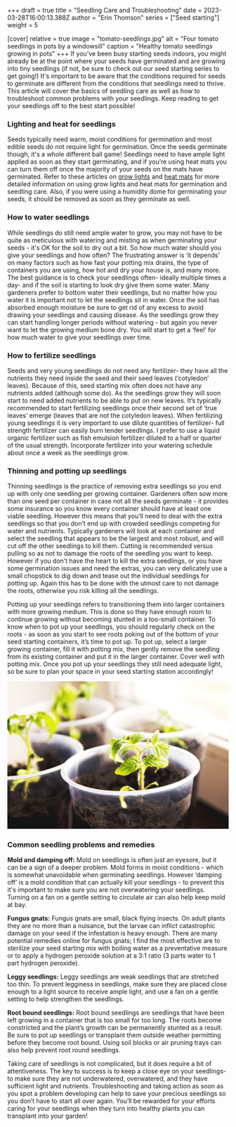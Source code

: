 +++
draft = true
title = "Seedling Care and Troubleshooting"
date = 2023-03-28T16:00:13.388Z
author = "Erin Thomson"
series = ["Seed starting"]
weight = 5

[cover]
relative = true
image = "tomato-seedlings.jpg"
alt = "Four tomato seedlings in pots by a windowsill"
caption = "Healthy tomato seedlings growing in pots"
+++
If you’ve been busy starting seeds indoors, you might already be at the point where your seeds have germinated and are growing into tiny seedlings (if not, be sure to check out our seed starting series to get going!) It's important to be aware that the conditions required for seeds to germinate are different from the conditions that seedlings need to thrive. This article will cover the basics of seedling care as well as how to troubleshoot common problems with your seedlings. Keep reading to get your seedlings off to the best start possible!

### Lighting and heat for seedlings

Seeds typically need warm, moist conditions for germination and most edible seeds do not require light for germination. Once the seeds germinate though, it's a whole different ball game! Seedlings need to have ample light applied as soon as they start germinating, and if you’re using heat mats you can turn them off once the majority of your seeds on the mats have germinated. Refer to these articles on [grow lights](https://blog.planter.garden/posts/grow-lights/) and [heat mats](https://blog.planter.garden/posts/heat-mats/) for more detailed information on using grow lights and heat mats for germination and seedling care. Also, if you were using a humidity dome for germinating your seeds, it should be removed as soon as they germinate as well.

### How to water seedlings

While seedlings do still need ample water to grow, you may not have to be quite as meticulous with watering and misting as when germinating your seeds - it's OK for the soil to dry out a bit. So how much water should you give your seedlings and how often? The frustrating answer is ‘it depends’ on many factors such as how fast your potting mix drains, the type of containers you are using, how hot and dry your house is, and many more. The best guidance is to check your seedlings often- ideally multiple times a day- and if the soil is starting to look dry give them some water. Many gardeners prefer to bottom water their seedlings, but no matter how you water it is important not to let the seedlings sit in water. Once the soil has absorbed enough moisture be sure to get rid of any excess to avoid drawing your seedlings and causing disease. As the seedlings grow they can start handling longer periods without watering - but again you never want to let the growing medium bone dry. You will start to get a ‘feel’ for how much water to give your seedlings over time.

### How to fertilize seedlings

Seeds and very young seedlings do not need any fertilizer- they have all the nutrients they need inside the seed and their seed leaves (‘cotyledon’ leaves). Because of this, seed starting mix often does not have any nutrients added (although some do). As the seedlings grow they will soon start to need added nutrients to be able to put on new leaves. It’s typically recommended to start fertilizing seedlings once their second set of ‘true leaves’ emerge (leaves that are not the cotyledon leaves). When fertilizing young seedlings it is very important to use dilute quantities of fertilizer- full strength fertilizer can easily burn tender seedlings. I prefer to use a liquid organic fertilizer such as fish emulsion fertilizer diluted to a half or quarter of the usual strength. Incorporate fertilizer into your watering schedule about once a week as the seedlings grow.

### Thinning and potting up seedlings

Thinning seedlings is the practice of removing extra seedlings so you end up with only one seedling per growing container. Gardeners often sow more than one seed per container in case not all the seeds germinate - it provides some insurance so you know every container should have at least one viable seedling. However this means that you’ll need to deal with the extra seedlings so that you don’t end up with crowded seedlings competing for water and nutrients. Typically gardeners will look at each container and select the seedling that appears to be the largest and most robust, and will cut off the other seedlings to kill them. Cutting is recommended versus pulling so as not to damage the roots of the seedling you want to keep. However if you don’t have the heart to kill the extra seedlings, or you have some germination issues and need the extras, you can very delicately use a small chopstick to dig down and tease out the individual seedlings for potting up. Again this has to be done with the utmost care to not damage the roots, otherwise you risk killing all the seedlings.

Potting up your seedlings refers to transitioning them into larger containers with more growing medium. This is done so they have enough room to continue growing without becoming stunted in a too-small container. To know when to pot up your seedlings, you should regularly check on the roots - as soon as you start to see roots poking out of the bottom of your seed starting containers, it’s time to pot up. To pot up, select a larger growing container, fill it with potting mix, then gently remove the seedling from its existing container and put it in the larger container. Cover well with potting mix. Once you pot up your seedlings they still need adequate light, so be sure to plan your space in your seed starting station accordingly!

![Young tomato seedlings in plastic containers](tomato-seedlings-pots.jpg)

### Common seedling problems and remedies

**Mold and damping off:** Mold on seedlings is often just an eyesore, but it can be a sign of a deeper problem. Mold forms in moist conditions - which is somewhat unavoidable when germinating seedlings. However ‘damping off’ is a mold condition that can actually kill your seedlings - to prevent this it's important to make sure you are not overwatering your seedlings. Turning on a fan on a gentle setting to circulate air can also help keep mold at bay.

**Fungus gnats:** Fungus gnats are small, black flying insects. On adult plants they are no more than a nuisance, but the larvae can inflict catastrophic damage on your seed if the infestation is heavy enough. There are many potential remedies online for fungus gnats; I find the most effective are to sterilize your seed starting mix with boiling water as a preventative measure or to apply a hydrogen peroxide solution at a 3:1 ratio (3 parts water to 1 part hydrogen peroxide).

**Leggy seedlings:** Leggy seedlings are weak seedlings that are stretched too thin. To prevent legginess in seedlings, make sure they are placed close enough to a light source to receive ample light, and use a fan on a gentle setting to help strengthen the seedlings.

**Root bound seedlings:** Root bound seedlings are seedlings that have been left growing in a container that is too small for too long. The roots become constricted and the plant’s growth can be permanently stunted as a result. Be sure to pot up seedlings or transplant them outside weather permitting before they become root bound. Using soil blocks or air pruning trays can also help prevent root round seedlings.

Taking care of seedlings is not complicated, but it does require a bit of attentiveness. The key to success is to keep a close eye on your seedlings- to make sure they are not underwatered, overwatered, and they have sufficient light and nutrients. Troubleshooting and taking action as soon as you spot a problem developing can help to save your precious seedlings so you don’t have to start all over again. You’ll be rewarded for your efforts caring for your seedlings when they turn into healthy plants you can transplant into your garden!